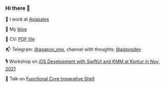 ### Hi there 👋

👷 I work at [Aviasales](https://www.aviasales.ru/about/ru/work)

📃 My [blog](https://github.com/AgapovOne/blog)

📝 CV: [PDF file ](https://github.com/AgapovOne/blog/blob/main/cv.pdf)

📬 Telegram: [@agapov_one](https://t.me/agapov_one), channel with thoughts: [@agposdev](https://t.me/agposdev)

🎙 Workshop on [iOS Development with SwiftUI and KMM at Kontur in Nov, 2021](https://youtu.be/WMRFMPwwUuo?t=16825)

🎤 Talk on [Functional Core Imperative Shell](https://github.com/AgapovOne/blog/blob/main/talks/fcis/README.md)
